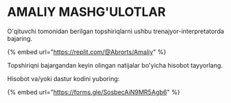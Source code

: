 # AMALIY MASHG'ULOTLAR

O'qituvchi tomonidan berilgan topshiriqlarni ushbu trenajyor-interpretatorda bajaring.

{% embed url="https://replit.com/@Abrorts/Amaliy" %}

Topshiriqni bajargandan keyin olingan natijalar bo'yicha hisobot tayyorlang.

Hisobot va/yoki dastur kodini yuboring:

{% embed url="https://forms.gle/SosbecAiN9MR5Agb6" %}
